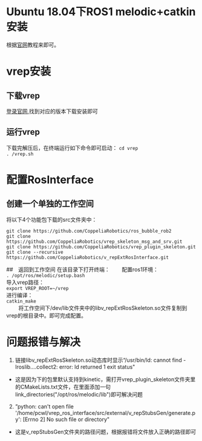 # Ubuntu 18.04下ROS1 melodic+catkin安装
根据[官网](http://wiki.ros.org/melodic/Installation)教程来即可。

# vrep安装

## 下载vrep

[登录官网](http://www.v-rep.eu/downloads.html),找到对应的版本下载安装即可

## 运行vrep

下载完解压后，在终端运行如下命令即可启动： 
`cd vrep`  
`. /vrep.sh`  

# 配置RosInterface

## 创建一个单独的工作空间  
将以下4个功能包下载的src文件夹中：
```
git clone https://github.com/CoppeliaRobotics/ros_bubble_rob2  
git clone https://github.com/CoppeliaRobotics/vrep_skeleton_msg_and_srv.git  
git clone https://github.com/CoppeliaRobotics/vrep_plugin_skeleton.git  
git clone --recursive https://github.com/CoppeliaRobotics/v_repExtRosInterface.git  
```
##　返回到工作空间 
在该目录下打开终端：　　 
配置ros1环境：  
`. /opt/ros/melodic/setup.bash`   
导入vrep路径：  
`export VREP_ROOT=~/vrep`  
进行编译：  
`catkin_make`  
　　
将工作空间下/dev/lib文件夹中的libv_repExtRosSkeleton.so文件复制到vrep的根目录中。即可完成配置。


# 问题报错与解决

1. 链接libv_repExtRosSkeleton.so动态库时显示“/usr/bin/ld: cannot find -lroslib....collect2: error: ld returned 1 exit status"

* 这是因为下的包里默认支持到kinetic，需打开vrep_plugin_skeleton文件夹里的CMakeLists.txt文件，在里面添加一句link_directories("/opt/ros/melodic/lib")即可解决问题

2. ”python: can't open file '/home/pcwl/vrep_ros_interface/src/external/v_repStubsGen/generate.py': [Errno 2] No such file or directory"

* 这是v_repStubsGen文件夹的路径问题，根据报错将文件放入正确的路径即可